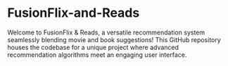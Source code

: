 # FusionFlix-and-Reads
Welcome to FusionFlix &amp; Reads, a versatile recommendation system seamlessly blending movie and book suggestions! This GitHub repository houses the codebase for a unique project where advanced recommendation algorithms meet an engaging user interface.
